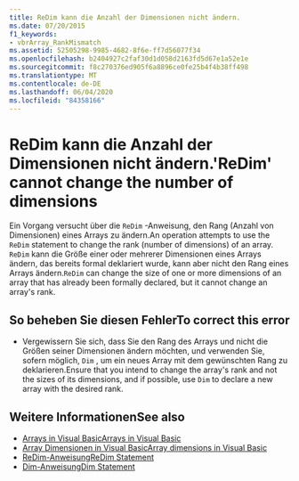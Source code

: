 ```yaml
---
title: ReDim kann die Anzahl der Dimensionen nicht ändern.
ms.date: 07/20/2015
f1_keywords:
- vbrArray_RankMismatch
ms.assetid: 52505298-9985-4682-8f6e-ff7d56077f34
ms.openlocfilehash: b2404927c2faf30d1d058d2163fd5d67e1a52e1e
ms.sourcegitcommit: f8c270376ed905f6a8896ce0fe25b4f4b38ff498
ms.translationtype: MT
ms.contentlocale: de-DE
ms.lasthandoff: 06/04/2020
ms.locfileid: "84358166"
---
```

# <a name="redim-cannot-change-the-number-of-dimensions"></a><span data-ttu-id="02e8c-102">ReDim kann die Anzahl der Dimensionen nicht ändern.</span><span class="sxs-lookup"><span data-stu-id="02e8c-102">'ReDim' cannot change the number of dimensions</span></span>
<span data-ttu-id="02e8c-103">Ein Vorgang versucht über die `ReDim` -Anweisung, den Rang (Anzahl von Dimensionen) eines Arrays zu ändern.</span><span class="sxs-lookup"><span data-stu-id="02e8c-103">An operation attempts to use the `ReDim` statement to change the rank (number of dimensions) of an array.</span></span> <span data-ttu-id="02e8c-104">`ReDim` kann die Größe einer oder mehrerer Dimensionen eines Arrays ändern, das bereits formal deklariert wurde, kann aber nicht den Rang eines Arrays ändern.</span><span class="sxs-lookup"><span data-stu-id="02e8c-104">`ReDim` can change the size of one or more dimensions of an array that has already been formally declared, but it cannot change an array's rank.</span></span>  
  
## <a name="to-correct-this-error"></a><span data-ttu-id="02e8c-105">So beheben Sie diesen Fehler</span><span class="sxs-lookup"><span data-stu-id="02e8c-105">To correct this error</span></span>  
  
- <span data-ttu-id="02e8c-106">Vergewissern Sie sich, dass Sie den Rang des Arrays und nicht die Größen seiner Dimensionen ändern möchten, und verwenden Sie, sofern möglich, `Dim` , um ein neues Array mit dem gewünschten Rang zu deklarieren.</span><span class="sxs-lookup"><span data-stu-id="02e8c-106">Ensure that you intend to change the array's rank and not the sizes of its dimensions, and if possible, use `Dim` to declare a new array with the desired rank.</span></span>  
  
## <a name="see-also"></a><span data-ttu-id="02e8c-107">Weitere Informationen</span><span class="sxs-lookup"><span data-stu-id="02e8c-107">See also</span></span>

- [<span data-ttu-id="02e8c-108">Arrays in Visual Basic</span><span class="sxs-lookup"><span data-stu-id="02e8c-108">Arrays in Visual Basic</span></span>](../programming-guide/language-features/arrays/index.md)
- [<span data-ttu-id="02e8c-109">Array Dimensionen in Visual Basic</span><span class="sxs-lookup"><span data-stu-id="02e8c-109">Array dimensions in Visual Basic</span></span>](../programming-guide/language-features/arrays/array-dimensions.md)
- [<span data-ttu-id="02e8c-110">ReDim-Anweisung</span><span class="sxs-lookup"><span data-stu-id="02e8c-110">ReDim Statement</span></span>](../language-reference/statements/redim-statement.md)
- [<span data-ttu-id="02e8c-111">Dim-Anweisung</span><span class="sxs-lookup"><span data-stu-id="02e8c-111">Dim Statement</span></span>](../language-reference/statements/dim-statement.md)
